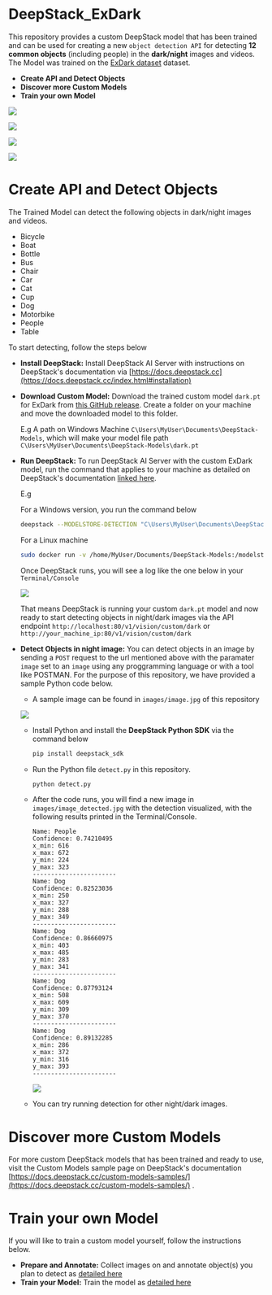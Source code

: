 # DeepStack_ExDark

This repository provides a custom DeepStack model that has been trained and can be used for creating a new `object detection API` for detecting **12 common objects** (including people) in the **dark/night** images and videos. The Model was trained on the [ExDark dataset](https://github.com/cs-chan/Exclusively-Dark-Image-Dataset) dataset.


- **Create API and Detect Objects**
- **Discover more Custom Models**
- **Train your own Model**

![](images/1.jpg)

![](images/2.jpg)

![](images/3.jpg)

![](images/4.jpg)



# Create API and Detect Objects

The Trained Model can detect the following objects in dark/night images and videos. 

- Bicycle
- Boat
- Bottle
- Bus
- Chair
- Car
- Cat
- Cup 
- Dog
- Motorbike
- People
- Table

To start detecting, follow the steps below

- **Install DeepStack:** Install DeepStack AI Server with instructions on DeepStack's documentation via [https://docs.deepstack.cc](https://docs.deepstack.cc/index.html#installation)
- **Download Custom Model:** Download the trained custom model `dark.pt` for ExDark from  [this GitHub release](https://github.com/OlafenwaMoses/DeepStack_ExDark/releases/tag/v1). Create a folder on your machine and move the downloaded model to this folder.

    E.g A path on Windows Machine `C\Users\MyUser\Documents\DeepStack-Models`, which will make your model file path `C\Users\MyUser\Documents\DeepStack-Models\dark.pt`

- **Run DeepStack:** To run DeepStack AI Server with the custom ExDark model, run the command that applies to your machine as detailed on DeepStack's documentation [linked here](https://docs.deepstack.cc/custom-models/deployment/index.html#starting-deepstack).

    E.g

    For a Windows version, you run the command below
    ```bash
    deepstack --MODELSTORE-DETECTION "C\Users\MyUser\Documents\DeepStack-Models" --PORT 80
    ```

    For a Linux machine
    ```bash
    sudo docker run -v /home/MyUser/Documents/DeepStack-Models:/modelstore/detection -p 80:5000 deepquestai/deepstack
    ```
    Once DeepStack runs, you will see a log like the one below in your `Terminal/Console`

    ![](images/deepstack-log.png)

    That means DeepStack is running your custom `dark.pt` model and now ready to start detecting objects in night/dark images via the API endpoint `http://localhost:80/v1/vision/custom/dark` or `http://your_machine_ip:80/v1/vision/custom/dark`

- **Detect Objects in night image:** You can detect objects in an image by sending a `POST` request to the url mentioned above with the paramater `image` set to an `image` using any proggramming language or with a tool like POSTMAN. For the purpose of this repository, we have provided a sample Python code below.

    - A sample image can be found in `images/image.jpg` of this repository


    ![](images/image.jpg)

    - Install Python and install the **DeepStack Python SDK** via the command below
        ```bash
        pip install deepstack_sdk
        ```
    - Run the Python file `detect.py` in this repository.

        ```bash
        python detect.py
        ```
    - After the code runs, you will find a new image in `images/image_detected.jpg` with the detection visualized, with the following results printed in the Terminal/Console.

        ```
        Name: People
        Confidence: 0.74210495
        x_min: 616
        x_max: 672
        y_min: 224
        y_max: 323
        -----------------------
        Name: Dog
        Confidence: 0.82523036
        x_min: 250
        x_max: 327
        y_min: 288
        y_max: 349
        -----------------------
        Name: Dog
        Confidence: 0.86660975
        x_min: 403
        x_max: 485
        y_min: 283
        y_max: 341
        -----------------------
        Name: Dog
        Confidence: 0.87793124
        x_min: 508
        x_max: 609
        y_min: 309
        y_max: 370
        -----------------------
        Name: Dog
        Confidence: 0.89132285
        x_min: 286
        x_max: 372
        y_min: 316
        y_max: 393
        -----------------------
        ```

        ![](images/image_new.jpg)
    - You can try running detection for other night/dark images.

# Discover more Custom Models

For more custom DeepStack models that has been trained and ready to use, visit the Custom Models sample page on DeepStack's documentation [https://docs.deepstack.cc/custom-models-samples/](https://docs.deepstack.cc/custom-models-samples/) .



# Train your own Model

If you will like to train a custom model yourself, follow the instructions below.

- **Prepare and Annotate:** Collect images on and annotate object(s) you plan to detect as [ detailed here ](https://docs.deepstack.cc/custom-models/datasetprep/index.html)
- **Train your Model:** Train the model as [detailed here](https://docs.deepstack.cc/custom-models/training/index.html)